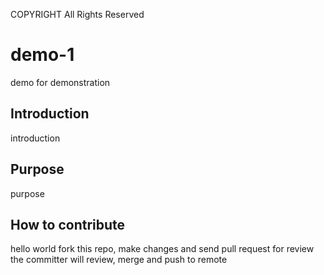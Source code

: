 COPYRIGHT All Rights Reserved

# demo-1
demo for demonstration

## Introduction
introduction

## Purpose
purpose

## How to contribute
hello world
fork this repo, make changes and send pull request for review
the committer will review, merge and push to remote
